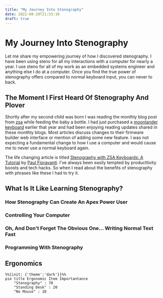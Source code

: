 ```yaml
---
title: "My Journey Into Stenography"
date: 2022-08-20T21:53:10
draft: true
---
```


# My Journey Into Stenography

Let me share my empowering journey of how I discovered stenography.
I have been using steno for all my interactions with a computer for nearly a
year. I use steno for all of my work as an embedded systems engineer and
anything else I do at a computer. Once you find the true power of stenography
offers compared to normal keyboard input, you can never to back.

## The Moment I First Heard Of Stenography And Plover

Shortly after my second child was born I was reading the monthly blog post from
[zsa]() while feeding the baby a bottle. I had just purchased a
[moonlander keyboard]() earlier that year and had been enjoying reading updates
shared in these monthly blogs. Most articles discuss changes to their firmware
builder web interface or mention of adding some new feature. I was not expecting
a fundamental change to how I use a computer and would cause me to never use a
normal keyboard again.

The life changing article is titled
[Stenography with ZSA Keyboards: A Tutorial](https://blog.zsa.io/2107-steno-tutorial/)
by [Paul Fioravanti](https://www.paulfioravanti.com/). I've always been easily
tempted by producttivity boosts and tech hacks. So when I read about the
benefits of stenography with phrases like these I had to try it.

> 

## What Is It Like Learning Stenography?

### How Stenography Can Create An Apex Power User

### Controlling Your Computer

### Oh, And Don't Forget The Obvious One... Writing Normal Text Fast

### Programming With Stenography

## Ergonomics

```mermaid
%%{init: {'theme':'dark'}}%%
pie title Ergonomic Item Importantance
    "Stenography" : 70
    "Standing Desk" : 20
    "No Mouse" : 10
```
